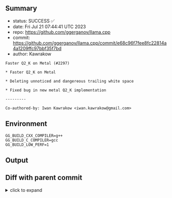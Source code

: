 ## Summary

- status: SUCCESS ✅
- date:   Fri Jul 21 07:44:41 UTC 2023
- repo:   https://github.com/ggerganov/llama.cpp
- commit: https://github.com/ggerganov/llama.cpp/commit/e68c96f7fee8fc22814a4a1209ffc97bbf35f7bd
- author: Kawrakow
```
Faster Q2_K on Metal (#2297)

* Faster Q2_K on Metal

* Deleting unnoticed and dangereous trailing white space

* Fixed bug in new metal Q2_K implementation

---------

Co-authored-by: Iwan Kawrakow <iwan.kawrakow@gmail.com>
```

## Environment

```
GG_BUILD_CXX_COMPILER=g++
GG_BUILD_C_COMPILER=gcc
GG_BUILD_LOW_PERF=1
```

## Output

## Diff with parent commit

<details><summary>click to expand</summary>

```diff
--- /home/ggml/results/llama.cpp/9c/f022a1889e50113fd348dc96b4557fc75a6296/ggml-0-x86-cpu-low-perf/stdall	2023-07-21 07:42:27.332544443 +0000
+++ /home/ggml/results/llama.cpp/e6/8c96f7fee8fc22814a4a1209ffc97bbf35f7bd/ggml-0-x86-cpu-low-perf/stdall	2023-07-21 07:44:41.420766112 +0000
@@ -1,6 +1,6 @@
 mkdir: cannot create directory ‘/mnt/llama.cpp’: Permission denied
-rm: cannot remove '/home/ggml/results/llama.cpp/9c/f022a1889e50113fd348dc96b4557fc75a6296/ggml-0-x86-cpu-low-perf/*.log': No such file or directory
-rm: cannot remove '/home/ggml/results/llama.cpp/9c/f022a1889e50113fd348dc96b4557fc75a6296/ggml-0-x86-cpu-low-perf/*.exit': No such file or directory
-rm: cannot remove '/home/ggml/results/llama.cpp/9c/f022a1889e50113fd348dc96b4557fc75a6296/ggml-0-x86-cpu-low-perf/*.md': No such file or directory
-0.00user 0.00system 0:00.00elapsed 100%CPU (0avgtext+0avgdata 3752maxresident)k
-0inputs+8outputs (0major+1530minor)pagefaults 0swaps
+rm: cannot remove '/home/ggml/results/llama.cpp/e6/8c96f7fee8fc22814a4a1209ffc97bbf35f7bd/ggml-0-x86-cpu-low-perf/*.log': No such file or directory
+rm: cannot remove '/home/ggml/results/llama.cpp/e6/8c96f7fee8fc22814a4a1209ffc97bbf35f7bd/ggml-0-x86-cpu-low-perf/*.exit': No such file or directory
+rm: cannot remove '/home/ggml/results/llama.cpp/e6/8c96f7fee8fc22814a4a1209ffc97bbf35f7bd/ggml-0-x86-cpu-low-perf/*.md': No such file or directory
+0.00user 0.00system 0:00.00elapsed 100%CPU (0avgtext+0avgdata 3776maxresident)k
+0inputs+8outputs (0major+1572minor)pagefaults 0swaps
```
</details>

